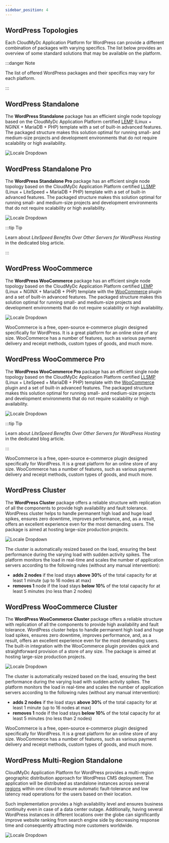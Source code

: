 ```yaml
---
sidebar_position: 4
---
```


## WordPress Topologies

Each CloudMyDc Application Platform for WordPress can provide a different combination of packages with varying specifics. The list below provides an overview of some standard solutions that may be available on the platform.

:::danger Note

The list of offered WordPress packages and their specifics may vary for each platform.

:::

## WordPress Standalone

The **WordPress Standalone** package has an efficient single node topology based on the CloudMyDc Application Platform certified [LEMP](/docs/PHP/PHP%20App%20Servers/LEMP%20&%20LLSMP) (Linux + NGINX + MariaDB + PHP) template with a set of built-in advanced features. The packaged structure makes this solution optimal for running small- and medium-size projects and development environments that do not require scalability or high availability.

<div style={{
    display:'flex',
    justifyContent: 'center',
    margin: '0 0 1rem 0'
}}>

![Locale Dropdown](./img/WordPressTopologies/01-wordpress-standalone-scheme.png)

</div>

## WordPress Standalone Pro

The **WordPress Standalone Pro** package has an efficient single node topology based on the CloudMyDc Application Platform certified [LLSMP](/docs/PHP/PHP%20App%20Servers/LEMP%20&%20LLSMP) (Linux + LiteSpeed + MariaDB + PHP) template with a set of built-in advanced features. The packaged structure makes this solution optimal for running small- and medium-size projects and development environments that do not require scalability or high availability.

<div style={{
    display:'flex',
    justifyContent: 'center',
    margin: '0 0 1rem 0'
}}>

![Locale Dropdown](./img/WordPressTopologies/02-wordpress-standalone-pro-scheme.png)

</div>

:::tip Tip

Learn about _*LiteSpeed Benefits Over Other Servers for WordPress Hosting*_ in the dedicated blog article.

:::

## WordPress WooCommerce

The **WordPress WooCommerce** package has an efficient single node topology based on the CloudMyDc Application Platform certified [LEMP](/docs/PHP/PHP%20App%20Servers/LEMP%20&%20LLSMP) (Linux + NGINX + MariaDB + PHP) template with the [WooCommerce](https://wordpress.org/plugins/woocommerce/) plugin and a set of built-in advanced features. The packaged structure makes this solution optimal for running small- and medium-size projects and development environments that do not require scalability or high availability.

<div style={{
    display:'flex',
    justifyContent: 'center',
    margin: '0 0 1rem 0'
}}>

![Locale Dropdown](./img/WordPressTopologies/02-wordpress-standalone-pro-scheme.png)

</div>

WooCommerce is a free, open-source e-commerce plugin designed specifically for WordPress. It is a great platform for an online store of any size. WooCommerce has a number of features, such as various payment delivery and receipt methods, custom types of goods, and much more.

## WordPress WooCommerce Pro

The **WordPress WooCommerce Pro** package has an efficient single node topology based on the CloudMyDc Application Platform certified [LLSMP](/docs/PHP/PHP%20App%20Servers/LEMP%20&%20LLSMP) (Linux + LiteSpeed + MariaDB + PHP) template with the [WooCommerce](https://wordpress.org/plugins/woocommerce/) plugin and a set of built-in advanced features. The packaged structure makes this solution optimal for running small- and medium-size projects and development environments that do not require scalability or high availability.

<div style={{
    display:'flex',
    justifyContent: 'center',
    margin: '0 0 1rem 0'
}}>

![Locale Dropdown](./img/WordPressTopologies/03-wordpress-woocommerce-scheme.png)

</div>

:::tip Tip

Learn about _LiteSpeed Benefits Over Other Servers for WordPress Hosting_ in the dedicated blog article.

:::

WooCommerce is a free, open-source e-commerce plugin designed specifically for WordPress. It is a great platform for an online store of any size. WooCommerce has a number of features, such as various payment delivery and receipt methods, custom types of goods, and much more.

## WordPress Cluster

The **WordPress Cluster** package offers a reliable structure with replication of all the components to provide high availability and fault tolerance. WordPress cluster helps to handle permanent high load and huge load spikes, ensures zero downtime, improves performance, and, as a result, offers an excellent experience even for the most demanding users. The package is aimed at hosting large-size production projects.

<div style={{
    display:'flex',
    justifyContent: 'center',
    margin: '0 0 1rem 0'
}}>

![Locale Dropdown](./img/WordPressTopologies/05-wordpress-cluster-scheme.png)

</div>

The cluster is automatically resized based on the load, ensuring the best performance during the varying load with sudden activity spikes. The platform monitors the load in real-time and scales the number of application servers according to the following rules (without any manual intervention):

- **adds 2 nodes** if the load stays **above 30%** of the total capacity for at least 1 minute (up to 16 nodes at max)
- **removes 1** node if the load stays **below 10%** of the total capacity for at least 5 minutes (no less than 2 nodes)

## WordPress WooCommerce Cluster

The **WordPress WooCommerce Cluster** package offers a reliable structure with replication of all the components to provide high availability and fault tolerance. WordPress cluster helps to handle permanent high load and huge load spikes, ensures zero downtime, improves performance, and, as a result, offers an excellent experience even for the most demanding users. The built-in integration with the WooCommerce plugin provides quick and straightforward provision of a store of any size. The package is aimed at hosting large-size production projects.

<div style={{
    display:'flex',
    justifyContent: 'center',
    margin: '0 0 1rem 0'
}}>

![Locale Dropdown](./img/WordPressTopologies/06-wordpress-woocommerce-cluster-scheme.png)

</div>

The cluster is automatically resized based on the load, ensuring the best performance during the varying load with sudden activity spikes. The platform monitors the load in real-time and scales the number of application servers according to the following rules (without any manual intervention):

- **adds 2 nodes** if the load stays **above 30%** of the total capacity for at least 1 minute (up to 16 nodes at max)
- **removes 1** node if the load stays **below 10%** of the total capacity for at least 5 minutes (no less than 2 nodes)

WooCommerce is a free, open-source e-commerce plugin designed specifically for WordPress. It is a great platform for an online store of any size. WooCommerce has a number of features, such as various payment delivery and receipt methods, custom types of goods, and much more.

## WordPress Multi-Region Standalone

CloudMyDc Application Platform for WordPress provides a multi-region geographic distribution approach for WordPress CMS deployment. The application will be distributed as standalone instances across several [regions](/docs/EnvironmentManagement/Environment%20Regions/Choosing%20a%20Region) within one cloud to ensure automatic fault-tolerance and low latency read operations for the users based on their location.

Such implementation provides a high availability level and ensures business continuity even in case of a data center outage. Additionally, having several WordPress instances in different locations over the globe can significantly improve website ranking from search engine side by decreasing response time and consequently attracting more customers worldwide.

<div style={{
    display:'flex',
    justifyContent: 'center',
    margin: '0 0 1rem 0'
}}>

![Locale Dropdown](./img/WordPressTopologies/07-wordpress-multi-region-standalone-scheme.png)

</div>
